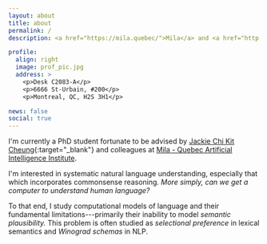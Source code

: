 ```yaml
---
layout: about
title: about
permalink: /
description: <a href="https://mila.quebec/">Mila</a> and <a href="http://rl.cs.mcgill.ca/">McGill University</a>

profile:
  align: right
  image: prof_pic.jpg
  address: >
    <p>Desk C2083-A</p>
    <p>6666 St-Urbain, #200</p>
    <p>Montreal, QC, H2S 3H1</p>

news: false
social: true
---
```


I'm currently a PhD student fortunate to be advised by [Jackie Chi Kit Cheung](https://www.cs.mcgill.ca/~jcheung/){:target="\_blank"} and colleagues at [Mila - Quebec Artificial Intelligence Institute](https://mila.quebec/en/mila/team/).

I'm interested in systematic natural language understanding, especially that which incorporates commonsense reasoning.
_More simply, can we get a computer to understand human language?_

To that end, I study computational models of language and their fundamental limitations---primarily their inability to model _semantic plausibility._
This problem is often studied as _selectional preference_ in lexical semantics and _Winograd schemas_ in NLP.
